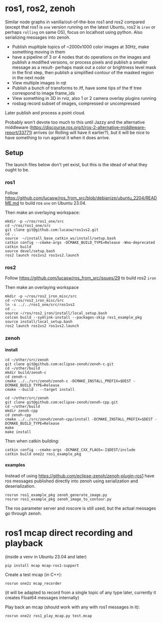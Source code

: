 # ros1, ros2, zenoh

Similar node graphs in vanilla/out-of-the-box ros1 and ros2 compared (except that ros1 is `one` version running on the latest Ubuntu, ros2 is `iron` or perhaps `rolling` on same OS), focus on localhost using python.  Also serializing messages into zenoh.

* Publish mupltiple topics of ~2000x1000 color images at 30Hz, make something moving in them
* have a pipeline of 3 or 4 nodes that do operations on the images and publish a modified versions, or process pixels and publish a smaller message as a result- perhaps mask out a color or brightness level mask in the first step, then publish a simplified contour of the masked region in the next node
* View multiple images in rqt
* Publish a bunch of transforms to /tf, have some tips of the tf tree correspond to image frame_ids
* View something in 3D in rviz, also 1 or 2 camera overlay plugins running
* rosbag record subset of images, compressed or uncompressed

Later publish and process a point cloud.

Probably won't devote too much to this until Jazzy and the alternative middleware (https://discourse.ros.org/t/ros-2-alternative-middleware-report/33771) arrives (or Rolling will have it earlier?), but it will be nice to have something to run against it when it does arrive.

## Setup

The launch files below don't yet exist, but this is the idead of what they ought to be.

### ros1

Follow https://github.com/lucasw/ros_from_src/blob/debianize/ubuntu_2204/README.md to build ros `one` on Ubuntu 23.04.

Then make an overlaying workspace:

```
mkdir -p ~/ros/ros1_one/src
cd ~/ros/ros1_one/src
git clone git@github.com:lucasw/ros1vs2.git
cd ..
source  ~/install_base_catkin_ws/install/setup.bash
catkin config --cmake-args -DCMAKE_BUILD_TYPE=Release -Wno-deprecated
catkin build
source devel/setup.bash
ros2 launch ros1vs2 ros1vs2.launch
```


### ros2

Follow https://github.com/lucasw/ros_from_src/issues/29 to build ros2 `iron`

Then make an overlaying workspace

```
mkdir -p ~/ros/ros2_iron_misc/src
cd ~/ros/ros2_iron_misc/src
ln -s ../../ros1_one/src/ros1vs2
cd ..
source ~/ros/ros2_iron/install/local_setup.bash
colcon build --symlink-install --packages-skip ros1_example_pkg
source install/local_setup.bash
ros2 launch ros1vs2 ros1vs2.launch
```

### zenoh

#### install

```
cd ~/other/src/zenoh
git clone git@github.com:eclipse-zenoh/zenoh-c.git
cd ~/other/build
mkdir build/zenoh-c
cd zenoh-c
cmake ../../src/zenoh/zenoh-c -DCMAKE_INSTALL_PREFIX=$DEST -DCMAKE_BUILD_TYPE=Release
cmake --build . --target install
```

```
cd ~/other/src/zenoh
git clone git@github.com:eclipse-zenoh/zenoh-cpp.git
cd ~/other/build
mkdir zenoh-cpp
cd zenoh-cpp
cmake ../../src/zenoh/zenoh-cpp/install -DCMAKE_INSTALL_PREFIX=$DEST -DCMAKE_BUILD_TYPE=Release
make
make install
```

Then when catkin building:

```
catkin config --cmake-args -DCMAKE_CXX_FLAGS=-I$DEST/include
catkin build one2z ros1_example_pkg
```

#### examples

Instead of using https://github.com/eclipse-zenoh/zenoh-plugin-ros1 have ros messages published directly into zenoh using serialization and deserialization.

```
rosrun ros1_example_pkg zenoh_generate_image.py
rosrun ros1_example_pkg zenoh_image_to_contour.py
```

The ros parameter server and roscore is still used, but the actual messages go through zenoh.

# ros1 mcap direct recording and playback

(inside a venv in Ubuntu 23.04 and later)

```
pip install mcap mcap-ros1-support
```

Create a test mcap (in C++):
```
rosrun one2z mcap_recorder
```

(it will be adapted to record from a single topic of any type later, currently it creates Float64 messages internally)


Play back an mcap (should work with any with ros1 messages in it):
```
rosrun one2z ros1_play_mcap.py test.mcap
```
